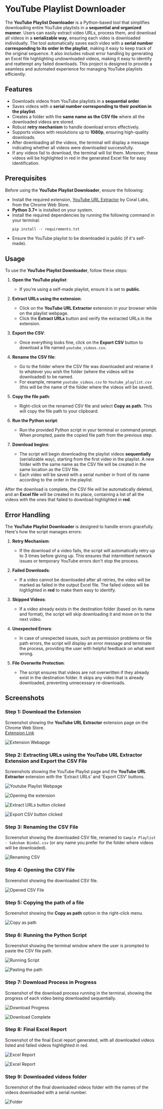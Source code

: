 # YouTube Playlist Downloader

The **YouTube Playlist Downloader** is a Python-based tool that simplifies downloading entire YouTube playlists in a **sequential and organized manner**. Users can easily extract video URLs, process them, and download all videos in a **serializable way**, ensuring each video is downloaded individually. The tool automatically saves each video with a **serial number corresponding to its order in the playlist**, making it easy to keep track of the original sequence. It also includes robust error handling by generating an Excel file highlighting undownloaded videos, making it easy to identify and reattempt any failed downloads. This project is designed to provide a seamless and automated experience for managing YouTube playlists efficiently.

## Features  

- Downloads videos from YouTube playlists in a **sequential order**.  
- Saves videos with a **serial number corresponding to their position in the playlist**. 
- Creates a folder with the **same name as the CSV file** where all the downloaded videos are stored. 
- Robust **retry mechanism** to handle download errors effectively.  
- Supports videos with resolutions up to **1080p**, ensuring high-quality downloads.
- After downloading all the videos, the terminal will display a message indicating whether all videos were downloaded successfully.
- If any videos fail to download, the terminal will list them. Moreover, these videos will be highlighted in red in the generated Excel file for easy identification.

## Prerequisites  

Before using the **YouTube Playlist Downloader**, ensure the following:  

- Install the required extension, [YouTube URL Extractor](https://chromewebstore.google.com/detail/youtube-url-extractor/jmilibpbdpajjnabchfpfmmmjgbimefo) by Coral Labs, from the Chrome Web Store.  
- **Python 3.7+** is installed on your system.
- Install the required dependencies by running the following command in your terminal:
  ```bash
  pip install -r requirements.txt
  ```
- Ensure the YouTube playlist to be downloaded is public (if it's self-made).

## Usage  

To use the **YouTube Playlist Downloader**, follow these steps:

1. **Open the YouTube playlist**:
   - If you're using a self-made playlist, ensure it is set to **public**.
   
2. **Extract URLs using the extension**:
   - Click on the **YouTube URL Extractor** extension in your browser while on the playlist webpage.
   - Click the **Extract URLs** button and verify the extracted URLs in the extension.
   
3. **Export the CSV**:
   - Once everything looks fine, click on the **Export CSV** button to download a file named `youtube_videos.csv`.
   
4. **Rename the CSV file**:
   - Go to the folder where the CSV file was downloaded and rename it to whatever you wish the folder (where the videos will be downloaded) to be named.  
   - For example, rename `youtube_videos.csv` to `Youtube_playlist.csv` (this will be the name of the folder where the videos will be saved).
   
5. **Copy the file path**:
   - Right-click on the renamed CSV file and select **Copy as path**. This will copy the file path to your clipboard.
   
6. **Run the Python script**:
   - Run the provided Python script in your terminal or command prompt. When prompted, paste the copied file path from the previous step.
   
7. **Download begins**:
   - The script will begin downloading the playlist videos **sequentially** (serializable way), starting from the first video in the playlist. A new folder with the same name as the CSV file will be created in the same location as the CSV file.
   - Each video will be saved with a serial number in front of its name according to the order in the playlist.

After the download is complete, the CSV file will be automatically deleted, and an **Excel file** will be created in its place, containing a list of all the videos with the ones that failed to download highlighted in **red**.

## Error Handling  

The **YouTube Playlist Downloader** is designed to handle errors gracefully. Here's how the script manages errors:

1. **Retry Mechanism**:
   - If the download of a video fails, the script will automatically retry up to 3 times before giving up. This ensures that intermittent network issues or temporary YouTube errors don't stop the process.

2. **Failed Downloads**:
   - If a video cannot be downloaded after all retries, the video will be marked as failed in the output Excel file. The failed videos will be highlighted in **red** to make them easy to identify.
   
3. **Skipped Videos**:
   - If a video already exists in the destination folder (based on its name and format), the script will skip downloading it and move on to the next video.
   
4. **Unexpected Errors**:
   - In case of unexpected issues, such as permission problems or file path errors, the script will display an error message and terminate the process, providing the user with helpful feedback on what went wrong.

5. **File Overwrite Protection**:
   - The script ensures that videos are not overwritten if they already exist in the destination folder. It skips any video that is already downloaded, preventing unnecessary re-downloads.

## Screenshots

### Step 1: Download the Extension  
   Screenshot showing the **YouTube URL Extractor** extension page on the Chrome Web Store.  
   [Extension Link](https://chromewebstore.google.com/detail/youtube-url-extractor/jmilibpbdpajjnabchfpfmmmjgbimefo)
   
   ![Extension Webapge](Screenshots/Screenshot-01.png)  

### Step 2: Extracting URLs using the YouTube URL Extractor Extension and Export the CSV File 
   Screenshots showing the YouTube Playlist page and the **YouTube URL Extractor** extension with the 'Extract URLs' and 'Export CSV' buttons. 

   ![Youtube Playlist Webpage](Screenshots/Screenshot-02.png)  
   
   ![Opening the extension](Screenshots/Screenshot-03.png)  
   
   ![Extract URLs button clicked](Screenshots/Screenshot-04.png)  
   
   ![Export CSV button clicked](Screenshots/Screenshot-05.png)  

### Step 3: Renaming the CSV File  
   Screenshot showing the downloaded CSV file, renamed to `Sample Playlist - Saksham Bindal.csv` (or any name you prefer for the folder where videos will be downloaded).  

   ![Renaming CSV](Screenshots/Screenshot-06.png)

### Step 4: Opening the CSV File
   Screenshot showing the downloaded CSV file.

   ![Opened CSV File](Screenshots/Screenshot-07.png)

### Step 5: Copying the path of a file
   Screenshot showing the **Copy as path** option in the right-click menu.

   ![Copy as path](Screenshots/Screenshot-08.png)

### Step 6: Running the Python Script  
   Screenshot showing the terminal window where the user is prompted to paste the CSV file path.

   ![Running Script](Screenshots/Screenshot-09.png)

   ![Pasting the path](Screenshots/Screenshot-10.png)

### Step 7: Download Process in Progress  
   Screenshot of the download process running in the terminal, showing the progress of each video being downloaded sequentially.

   ![Download Progress](Screenshots/Screenshot-11.png)
   
   ![Download Complete](Screenshots/Screenshot-12.png)

### Step 8: Final Excel Report  
   Screenshot of the final Excel report generated, with all downloaded videos listed and failed videos highlighted in red.

   ![Excel Report](Screenshots/Screenshot-13.png)
   
   ![Excel Report](Screenshots/Screenshot-15.png)

### Step 9: Downloaded videos folder 
   Screenshot of the final downloaded videos folder with the names of the videos downloaded with a serial number.

   ![Folder](Screenshots/Screenshot-14.png)
